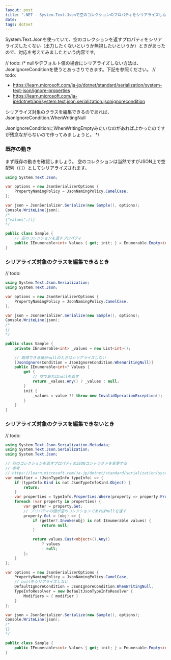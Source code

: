 ```yaml
---
layout: post
title: ".NET - System.Text.Jsonで空のコレクションのプロパティをシリアライズしない"
date: 
tags: dotnet
---
```


System.Text.Jsonを使っていて、空のコレクションを返すプロパティをシリアライズしたくない（出力したくないというか無視したいというか）ときがあったので、対応を考えてみましたという内容です。

// todo:
/*
nullやデフォルト値の場合にシリアライズしない方法は、JsonIgnoreConditionを使うとあっさりできます。下記を参照ください。
// todo:
- https://learn.microsoft.com/ja-jp/dotnet/standard/serialization/system-text-json/ignore-properties
- https://learn.microsoft.com/ja-jp/dotnet/api/system.text.json.serialization.jsonignorecondition

シリアライズ対象のクラスを編集できるのであれば、JsonIgnoreCondition.WhenWritingNull

JsonIgnoreConditionにWhenWritingEmptyみたいなのがあればよかったのですが残念ながらないので作ってみましょうと。
*/

### 既存の動き

まず既存の動きを確認しましょう。
空のコレクションは当然ですがJSON上で空配列（`[]`）としてシリアライズされます。

```csharp
using System.Text.Json;

var options = new JsonSerializerOptions {
    PropertyNamingPolicy = JsonNamingPolicy.CamelCase,
};

var json = JsonSerializer.Serialize(new Sample(), options);
Console.WriteLine(json);
/*
{"values":[]}
*/

public class Sample {
    // 空のコレクションを返すプロパティ
    public IEnumerable<int> Values { get; init; } = Enumerable.Empty<int>();
}
```

### シリアライズ対象のクラスを編集できるとき

// todo: 

```csharp
using System.Text.Json.Serialization;
using System.Text.Json;

var options = new JsonSerializerOptions {
    PropertyNamingPolicy = JsonNamingPolicy.CamelCase,
};

var json = JsonSerializer.Serialize(new Sample(), options);
Console.WriteLine(json);
/*
{}
*/

public class Sample {
    private IEnumerable<int> _values = new List<int>();

    // 取得できる値がnullのときはシリアライズしない
    [JsonIgnore(Condition = JsonIgnoreCondition.WhenWritingNull)]
    public IEnumerable<int>? Values {
        get {
            // 空であればnullを返す
            return _values.Any() ? _values : null;
        }
        init {
            _values = value ?? throw new InvalidOperationException();
        }
    }
}
```

### シリアライズ対象のクラスを編集できないとき

// todo:

```csharp
using System.Text.Json.Serialization.Metadata;
using System.Text.Json.Serialization;
using System.Text.Json;

// 空のコレクションを返すプロパティのJSONコントラクトを変更する
// 参考
// https://learn.microsoft.com/ja-jp/dotnet/standard/serialization/system-text-json/custom-contracts
var modifier = (JsonTypeInfo typeInfo) => {
    if (typeInfo.Kind is not JsonTypeInfoKind.Object) {
        return;
    }
    var properties = typeInfo.Properties.Where(property => property.PropertyType.IsAssignableTo(typeof(IEnumerable)));
    foreach (var property in properties) {
        var getter = property.Get;
        // プリパティの値が空のコレクションであればnullを返す
        property.Get = (obj) => {
            if (getter?.Invoke(obj) is not IEnumerable values) {
                return null;
            }

            return values.Cast<object>().Any()
                ? values
                : null;
        };
    }
};

var options = new JsonSerializerOptions {
    PropertyNamingPolicy = JsonNamingPolicy.CamelCase,
    // nullをシリアライズしない
    DefaultIgnoreCondition = JsonIgnoreCondition.WhenWritingNull,
    TypeInfoResolver = new DefaultJsonTypeInfoResolver {
        Modifiers = { modifier }
    }
};

var json = JsonSerializer.Serialize(new Sample(), options);
Console.WriteLine(json);
/*
{}
*/

public class Sample {
    public IEnumerable<int> Values { get; init; } = Enumerable.Empty<int>();
}
```

